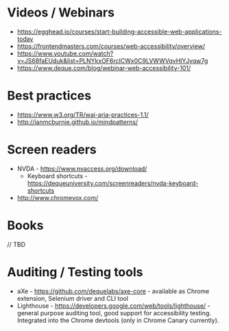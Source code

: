 # Videos / Webinars
- https://egghead.io/courses/start-building-accessible-web-applications-today
- https://frontendmasters.com/courses/web-accessibility/overview/
- https://www.youtube.com/watch?v=JS68faEUduk&list=PLNYkxOF6rcICWx0C9LVWWVqvHlYJyqw7g
- https://www.deque.com/blog/webinar-web-accessibility-101/

# Best practices
- https://www.w3.org/TR/wai-aria-practices-1.1/
- http://ianmcburnie.github.io/mindpatterns/

# Screen readers
- NVDA - https://www.nvaccess.org/download/
  - Keyboard shortcuts - https://dequeuniversity.com/screenreaders/nvda-keyboard-shortcuts
- http://www.chromevox.com/

# Books
// TBD

# Auditing / Testing tools
- aXe - https://github.com/dequelabs/axe-core - available as Chrome extension, Selenium driver and CLI tool
- Lighthouse - https://developers.google.com/web/tools/lighthouse/ - general purpose auditing tool, good support for accessibility testing. Integrated into the Chrome devtools (only in Chrome Canary currently).
